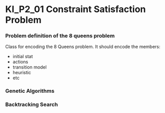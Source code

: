 # KI_P2_01 Constraint Satisfaction Problem

### Problem definition of the 8 queens problem
Class for encoding the 8 Queens problem. It should encode the members:
* initial stat
* actions
* transition model
* heuristic
* etc
### Genetic Algorithms
### Backtracking Search
